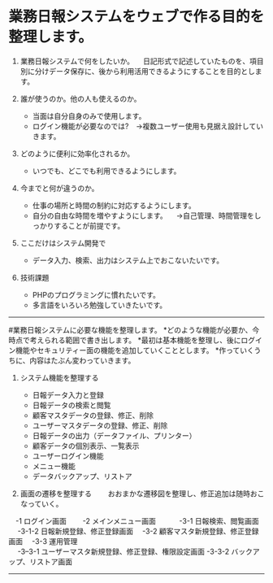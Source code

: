 # 業務日報システムをウェブで作る目的を整理します。
1. 業務日報システムで何をしたいか。
　日記形式で記述していたものを、項目別に分けデータ保存に、後から利用活用できるようにすることを目的とします。

2. 誰が使うのか。他の人も使えるのか。
    - 当面は自分自身のみで使用します。
    - ログイン機能が必要なのでは?　→複数ユーザー使用も見据え設計していきます。

3. どのように便利に効率化されるか。
    - いつでも、どこでも利用できるようにします。

4. 今までと何が違うのか。
    - 仕事の場所と時間の制約に対応するようにします。
    - 自分の自由な時間を増やすようにします。
    　→自己管理、時間管理をしっかりすることが前提です。

5. ここだけはシステム開発で
    - データ入力、検索、出力はシステム上でおこないたいです。

6. 技術課題
    - PHPのプログラミングに慣れたいです。
    - 多言語をいろいろ勉強していきたいです。
    
 ---

#業務日報システムに必要な機能を整理します。 
*どのような機能が必要か、今時点で考えられる範囲で書き出します。
*最初は基本機能を整理し、後にログイン機能やセキュリティー面の機能を追加していくこととします。
*作っていくうちに、内容はたぶん変わっていきます。
 

1. システム機能を整理する
    - 日報データ入力と登録
    - 日報データの検索と閲覧
    - 顧客マスタデータの登録、修正、削除
    - ユーザーマスタデータの登録、修正、削除
    - 日報データの出力（データファイル、プリンター）
    - 顧客データの個別表示、一覧表示
    - ユーザーログイン機能
    - メニュー機能
    - データバックアップ、リストア

2. 画面の遷移を整理する
　　おおまかな遷移図を整理し、修正追加は随時おこなっていく。　

　-1 ログイン画面　
　-2 メインメニュー画面　　
　-3-1 日報検索、閲覧画面
　 -3-1-2 日報新規登録、修正登録画面
　-3-2 顧客マスタ新規登録、修正登録画面
　-3-3 運用管理　　　　　　　　　  
　 -3–3-1 ユーザーマスタ新規登録、修正登録、権限設定画面
   -3-3-2 バックアップ、リストア画面
  
---   
